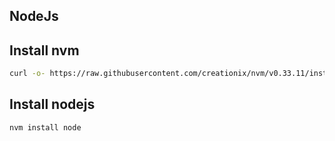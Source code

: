 ## NodeJs

## Install nvm

```bash
curl -o- https://raw.githubusercontent.com/creationix/nvm/v0.33.11/install.sh | zsh
```

## Install nodejs

```bash
nvm install node
```
